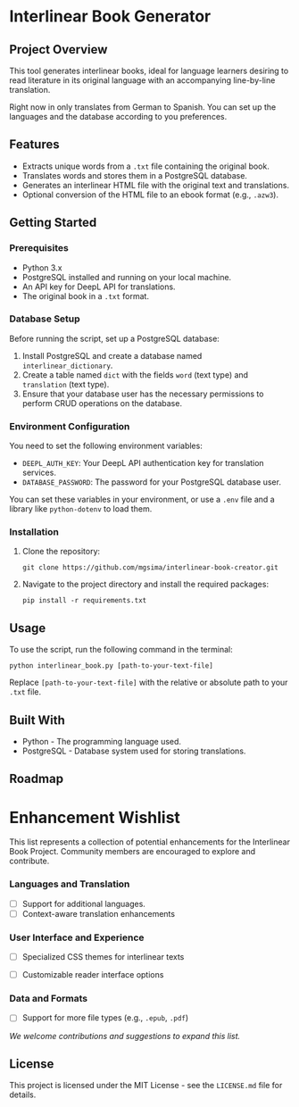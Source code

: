 # Interlinear Book Generator

## Project Overview
This tool generates interlinear books, ideal for language learners desiring to read literature in its original language with an accompanying line-by-line translation.

Right now in only translates from German to Spanish. You can set up the languages and the database according to you preferences.

## Features
- Extracts unique words from a `.txt` file containing the original book.
- Translates words and stores them in a PostgreSQL database.
- Generates an interlinear HTML file with the original text and translations.
- Optional conversion of the HTML file to an ebook format (e.g., `.azw3`).

## Getting Started

### Prerequisites
- Python 3.x
- PostgreSQL installed and running on your local machine.
- An API key for DeepL API for translations.
- The original book in a `.txt` format.

### Database Setup
Before running the script, set up a PostgreSQL database:
1. Install PostgreSQL and create a database named `interlinear_dictionary`.
2. Create a table named `dict` with the fields `word` (text type) and `translation` (text type).
3. Ensure that your database user has the necessary permissions to perform CRUD operations on the database.

### Environment Configuration
You need to set the following environment variables:
- `DEEPL_AUTH_KEY`: Your DeepL API authentication key for translation services.
- `DATABASE_PASSWORD`: The password for your PostgreSQL database user.

You can set these variables in your environment, or use a `.env` file and a library like `python-dotenv` to load them.

### Installation
1. Clone the repository:
   ```
   git clone https://github.com/mgsima/interlinear-book-creator.git
   ```
2. Navigate to the project directory and install the required packages:
   ```
   pip install -r requirements.txt
   ```

## Usage
To use the script, run the following command in the terminal:
```
python interlinear_book.py [path-to-your-text-file]
```
Replace `[path-to-your-text-file]` with the relative or absolute path to your `.txt` file.

## Built With
- Python - The programming language used.
- PostgreSQL - Database system used for storing translations.

## Roadmap

# Enhancement Wishlist

This list represents a collection of potential enhancements for the Interlinear Book Project. Community members are encouraged to explore and contribute.

### Languages and Translation
- [ ] Support for additional languages.
- [ ] Context-aware translation enhancements

### User Interface and Experience
- [ ] Specialized CSS themes for interlinear texts
- [ ] Customizable reader interface options


### Data and Formats
- [ ] Support for more file types (e.g., `.epub`, `.pdf`)


_We welcome contributions and suggestions to expand this list._


## License
This project is licensed under the MIT License - see the `LICENSE.md` file for details.
